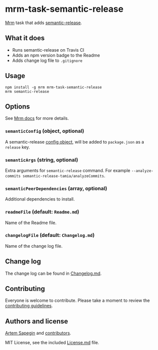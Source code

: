 # mrm-task-semantic-release

[Mrm](https://github.com/sapegin/mrm) task that adds [semantic-release](https://github.com/semantic-release/semantic-release).

## What it does

* Runs semantic-release on Travis CI
* Adds an npm version badge to the Readme
* Adds change log file to `.gitignore`

## Usage

```
npm install -g mrm mrm-task-semantic-release
mrm semantic-release
```

## Options

See [Mrm docs](https://github.com/sapegin/mrm#usage) for more details.

### `semanticConfig` (object, optional)

A semantic-release [config object](https://semantic-release.gitbooks.io/semantic-release/content/docs/usage/plugins.html#configuration), will be added to `package.json` as a `release` key.

### `semanticArgs` (string, optional)

Extra arguments for `semantic-release` command. For example `--analyze-commits semantic-release-tamia/analyzeCommits`.

### `semanticPeerDependencies` (array, optional)

Additional dependencies to install.

### `readmeFile` (default: `Readme.md`)

Name of the Readme file.

### `changelogFile` (default: `Changelog.md`)

Name of the change log file.

## Change log

The change log can be found in [Changelog.md](Changelog.md).

## Contributing

Everyone is welcome to contribute. Please take a moment to review the [contributing guidelines](../../Contributing.md).

## Authors and license

[Artem Sapegin](http://sapegin.me) and [contributors](https://github.com/sapegin/mrm-tasks/graphs/contributors).

MIT License, see the included [License.md](License.md) file.
